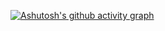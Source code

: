 [![Ashutosh's github activity graph](https://github-readme-activity-graph.vercel.app/graph?username=marven3301&theme=dracula)](https://github.com/ashutosh00710/github-readme-activity-graph)
